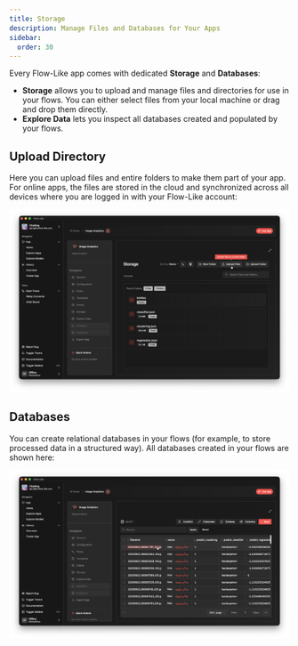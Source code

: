```yaml
---
title: Storage
description: Manage Files and Databases for Your Apps
sidebar:
  order: 30
---
```


Every Flow-Like app comes with dedicated **Storage** and **Databases**:

- **Storage** allows you to upload and manage files and directories for use in your flows. You can either select files from your local machine or drag and drop them directly.
- **Explore Data** lets you inspect all databases created and populated by your flows.

## Upload Directory
Here you can upload files and entire folders to make them part of your app. For online apps, the files are stored in the cloud and synchronized across all devices where you are logged in with your Flow-Like account:

![A screenshot of Flow-Like Desktop showing the upload directory of an app](../../../assets/AppStorage.webp)

## Databases
You can create relational databases in your flows (for example, to store processed data in a structured way). All databases created in your flows are shown here:

![A screenshot of Flow-Like Desktop showing a preview of a custom database populated with data from flow executions](../../../assets/AppDatabases.webp)
